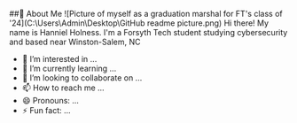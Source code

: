 ##👋 About Me
![Picture of myself as a graduation marshal for FT's class of '24](C:\Users\Admin\Desktop\GitHub readme picture.png)
Hi there! My name is Hanniel Holness. I'm a Forsyth Tech student studying cybersecurity and based near Winston-Salem, NC
- 👀 I’m interested in ...
- 🌱 I’m currently learning ...
- 💞️ I’m looking to collaborate on ...
- 📫 How to reach me ...
- 😄 Pronouns: ...
- ⚡ Fun fact: ...

<!---
encryptidhh/encryptidhh is a ✨ special ✨ repository because its `README.md` (this file) appears on your GitHub profile.
You can click the Preview link to take a look at your changes.
--->
